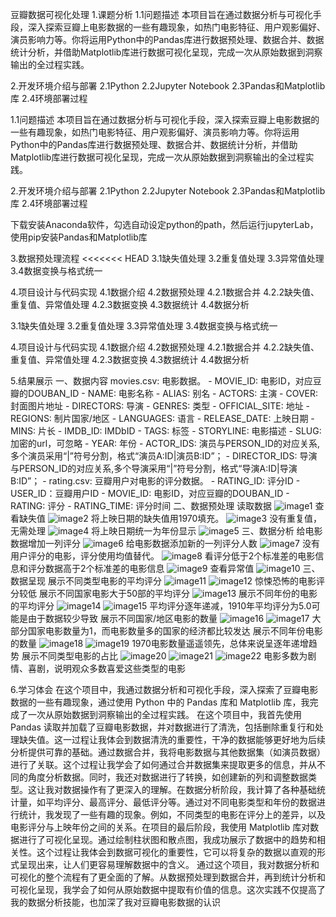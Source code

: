 豆瓣数据可视化处理
1.课题分析
    1.1问题描述
    本项目旨在通过数据分析与可视化手段，深入探索豆瓣上电影数据的一些有趣现象，如热门电影特征、用户观影偏好、演员影响力等。你将运用Python中的Pandas库进行数据预处理、数据合并、数据统计分析，并借助Matplotlib库进行数据可视化呈现，完成一次从原始数据到洞察输出的全过程实践。

2.开发环境介绍与部署
    2.1Python
    2.2Jupyter Notebook
    2.3Pandas和Matplotlib库
    2.4环境部署过程

  1.1问题描述
  本项目旨在通过数据分析与可视化手段，深入探索豆瓣上电影数据的一些有趣现象，如热门电影特征、用户观影偏好、演员影响力等。你将运用Python中的Pandas库进行数据预处理、数据合并、数据统计分析，并借助Matplotlib库进行数据可视化呈现，完成一次从原始数据到洞察输出的全过程实践。

2.开发环境介绍与部署
  2.1Python
  2.2Jupyter Notebook
  2.3Pandas和Matplotlib库
  2.4环境部署过程


下载安装Anaconda软件，勾选自动设定python的path，然后运行jupyterLab，使用pip安装Pandas和Matplotlib库

3.数据预处理流程
<<<<<<< HEAD
    3.1缺失值处理
    3.2重复值处理
    3.3异常值处理
    3.4数据变换与格式统一

4.项目设计与代码实现
    4.1数据介绍
    4.2数据预处理
    4.2.1数据合并
    4.2.2缺失值、重复值、异常值处理
    4.2.3数据变换
    4.3数据统计
    4.4数据分析

  3.1缺失值处理
  3.2重复值处理
  3.3异常值处理
  3.4数据变换与格式统一

4.项目设计与代码实现
  4.1数据介绍
  4.2数据预处理
  4.2.1数据合并
  4.2.2缺失值、重复值、异常值处理
  4.2.3数据变换
  4.3数据统计
  4.4数据分析

5.结果展示
    一、数据内容
    movies.csv: 电影数据。
    - MOVIE_ID: 电影ID，对应豆瓣的DOUBAN_ID
    - NAME: 电影名称
    - ALIAS: 别名
    - ACTORS: 主演
    - COVER: 封面图片地址
    - DIRECTORS: 导演
    - GENRES: 类型
    - OFFICIAL_SITE: 地址
    - REGIONS: 制片国家/地区
    - LANGUAGES: 语言
    - RELEASE_DATE: 上映日期
    - MINS: 片长
    - IMDB_ID: IMDbID
    - TAGS: 标签
    - STORYLINE: 电影描述
    - SLUG: 加密的url，可忽略
    - YEAR: 年份
    - ACTOR_IDS: 演员与PERSON_ID的对应关系,多个演员采用“\|”符号分割，格式“演员A:ID\|演员B:ID”；
    - DIRECTOR_IDS: 导演与PERSON_ID的对应关系,多个导演采用“\|”符号分割，格式“导演A:ID\|导演B:ID”；
    - rating.csv: 豆瓣用户对电影的评分数据。
    - RATING_ID: 评分ID
    - USER_ID：豆瓣用户ID
    - MOVIE_ID: 电影ID，对应豆瓣的DOUBAN_ID
    - RATING: 评分
    - RATING_TIME: 评分时间
    二、数据预处理
        读取数据
        ![image1](https://s2.loli.net/2024/10/03/oHuMbcfKzaJhGwN.png)
        查看缺失值
        ![image2](https://s2.loli.net/2024/10/03/l8s1TvKeBiC3o6x.png)
        将上映日期的缺失值用1970填充。
        ![image3](https://s2.loli.net/2024/10/03/eOcpRn7gyPhYIGF.png)
        没有重复值，无需处理
        ![image4](https://s2.loli.net/2024/10/03/7zJLmMOA9GHtxED.png)
        将上映日期统一为年份显示
        ![image5](https://s2.loli.net/2024/10/03/7zJLmMOA9GHtxED.png)
        三、数据分析
        给电影数据增加一列评分
        ![image6](https://s2.loli.net/2024/10/03/zC7URSa4jlBnfOF.png)
        给电影数据添加新的一列评分人数
        ![image7](https://sm.ms/image/DEpOLZrlCRKftjF)
        没有用户评分的电影，评分使用均值替代。
        ![image8](https://s2.loli.net/2024/10/03/l8s1TvKeBiC3o6x.png)
        看评分低于2个标准差的电影信息和评分数据高于2个标准差的电影信息
        ![image9](https://sm.ms/image/eEIQSOTMhsvkH4f)
        查看异常值
        ![image10](https://s2.loli.net/2024/10/03/9O2rVGKgctYqmxQ.png)
    三、数据呈现
        展示不同类型电影的平均评分
        ![image11](https://sm.ms/image/My1ZKGh6YkiFzlx)
        ![image12](https://sm.ms/image/NAWX8mDnFVcbOjY)
        惊悚恐怖的电影评分较低
        展示不同国家电影大于50部的平均评分
        ![image13](https://sm.ms/image/hR6QYWkZ5VEp4xB)
        展示不同年份的电影的平均评分
        ![image14](https://sm.ms/image/6QvuBpSzU41FEng)
        ![image15](https://sm.ms/image/oXMD4bW12CpyKFV)
        平均评分逐年递减，1910年平均评分为5.0可能是由于数据较少导致
        展示不同国家/地区电影的数量
        ![image16](https://sm.ms/image/MQDl6wdAjaYp3N5)
        ![image17](https://sm.ms/image/kOYxAdIZjavrLbC)
        大部分国家电影数量为1，而电影数量多的国家的经济都比较发达
        展示不同年份电影的数量
        ![image18](https://sm.ms/image/RWVXB8sefb2km73)
        ![image19](https://sm.ms/image/GK82oMSVF1Cd5Oq)
        1970电影数量遥遥领先，总体来说呈逐年递增趋势
        展示不同类型电影的占比
        ![image20](https://sm.ms/image/H6dUYTlXPbCwGR8)
        ![image21](https://sm.ms/image/hD1cbNSsmEJqTFr)
        ![image22](https://s2.loli.net/2024/10/03/BRawm6SPYVcevEf.png)
        电影多数为剧情、喜剧，说明观众多数喜爱这些类型的电影

6.学习体会
在这个项目中，我通过数据分析和可视化手段，深入探索了豆瓣电影数据的一些有趣现象，通过使用 Python 中的 Pandas 库和 Matplotlib 库，我完成了一次从原始数据到洞察输出的全过程实践。
在这个项目中，我首先使用 Pandas 读取并加载了豆瓣电影数据，并对数据进行了清洗，包括删除重复行和处理缺失值。这一过程让我体会到数据清洗的重要性，干净的数据能够更好地为后续分析提供可靠的基础。通过数据合并，我将电影数据与其他数据集（如演员数据）进行了关联。这个过程让我学会了如何通过合并数据集来提取更多的信息，并从不同的角度分析数据。同时，我还对数据进行了转换，如创建新的列和调整数据类型。这让我对数据操作有了更深入的理解。在数据分析阶段，我计算了各种基础统计量，如平均评分、最高评分、最低评分等。通过对不同电影类型和年份的数据进行统计，我发现了一些有趣的现象。例如，不同类型的电影在评分上的差异，以及电影评分与上映年份之间的关系。在项目的最后阶段，我使用 Matplotlib 库对数据进行了可视化呈现。通过绘制柱状图和散点图，我成功展示了数据中的趋势和相关性。这个过程让我体会到数据可视化的重要性，它可以将复杂的数据以直观的形式呈现出来，让人们更容易理解数据中的含义。
通过这个项目，我对数据分析和可视化的整个流程有了更全面的了解。从数据预处理到数据合并，再到统计分析和可视化呈现，我学会了如何从原始数据中提取有价值的信息。这次实践不仅提高了我的数据分析技能，也加深了我对豆瓣电影数据的认识




